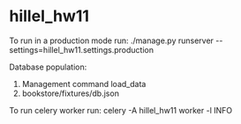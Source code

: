 # hillel_hw11

To run in a production mode run:
./manage.py runserver --settings=hillel_hw11.settings.production

Database population:
1) Management command load_data 
2) bookstore/fixtures/db.json

To run celery worker run:
celery -A hillel_hw11 worker -l INFO